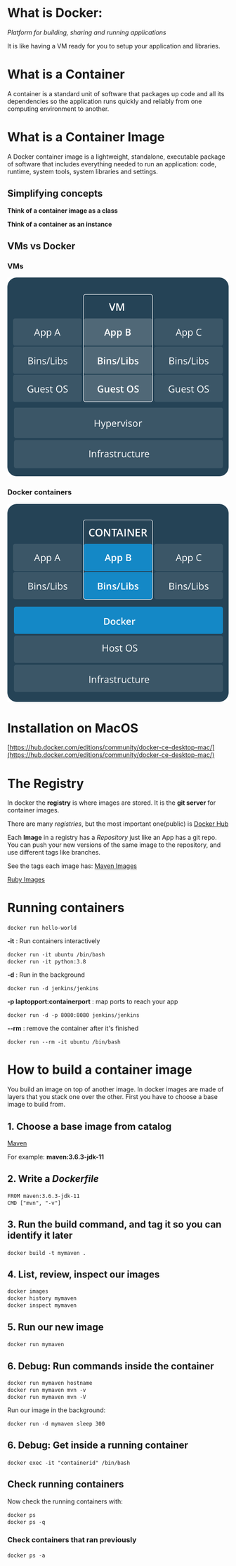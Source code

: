 # What is Docker:

*Platform for building, sharing and running applications*

It is like having a VM ready for you to setup your application and libraries.

# What is a Container
A container is a standard unit of software that packages up code and all its dependencies so the application runs quickly and reliably from one computing environment to another.

# What is a Container Image
A Docker container image is a lightweight, standalone, executable package of software that includes everything needed to run an application: code, runtime, system tools, system libraries and settings.

## Simplifying concepts
**Think of a container image as a class**

**Think of a container as an instance**

## VMs vs Docker

### VMs
![Virtual Machine architecture](https://github.com/c0d5x/docker-k8s-notes/blob/master/docker/imgs/arch-vms.png?raw=true)

### Docker containers
![Docker Container architecture](https://github.com/c0d5x/docker-k8s-notes/blob/master/docker/imgs/arch-docker.png?raw=true)

# Installation on MacOS
[https://hub.docker.com/editions/community/docker-ce-desktop-mac/](https://hub.docker.com/editions/community/docker-ce-desktop-mac/)

# The Registry
In docker the **registry** is where images are stored. It is the **git server** for container images.

There are many *registries*, but the most important one(public) is [Docker Hub](https://hub.docker.com/)

Each **Image** in a registry has a *Repository* just like an App has a git repo. You can push your new versions of the same image to the repository, and use different tags like branches.

See the tags each image has:
[Maven Images](https://hub.docker.com/_/maven)

[Ruby Images](https://hub.docker.com/_/ruby)

# Running containers
`docker run hello-world`

**-it** : Run containers interactively
```
docker run -it ubuntu /bin/bash
docker run -it python:3.8
```

**-d** : Run in the background
```
docker run -d jenkins/jenkins
```

**-p laptopport:containerport** : map ports to reach your app
```
docker run -d -p 8080:8080 jenkins/jenkins
```

**--rm** : remove the container after it's finished
```
docker run --rm -it ubuntu /bin/bash
```

# How to build a container image
You build an image on top of another image. In docker images are made of layers that you stack one over the other.
First you have to choose a base image to build from.

## 1. Choose a base image from catalog
[Maven](https://hub.docker.com/_/maven)

For example: **maven:3.6.3-jdk-11**


## 2. Write a *Dockerfile*
```
FROM maven:3.6.3-jdk-11
CMD ["mvn", "-v"]
```

## 3. Run the build command, and tag it so you can identify it later
`docker build -t mymaven .`

## 4. List, review, inspect our images
```
docker images
docker history mymaven
docker inspect mymaven
```

## 5. Run our new image
`docker run mymaven`

## 6. Debug: Run commands inside the container
```
docker run mymaven hostname
docker run mymaven mvn -v
docker run mymaven mvn -V
```
Run our image in the background:
```
docker run -d mymaven sleep 300
```

## 6. Debug: Get inside a running container
`docker exec -it "containerid" /bin/bash`

## Check running containers
Now check the running containers with:
```
docker ps
docker ps -q
```

### Check containers that ran previously
`docker ps -a`
